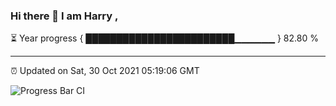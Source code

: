 ### Hi there 👋 I am Harry , 

⏳ Year progress { ████████████████████████▁▁▁▁▁▁ } 82.80 %

---

⏰ Updated on Sat, 30 Oct 2021 05:19:06 GMT

![Progress Bar CI](https://github.com/duykhang68/duykhang68/workflows/Progress%20Bar%20CI/badge.svg)
